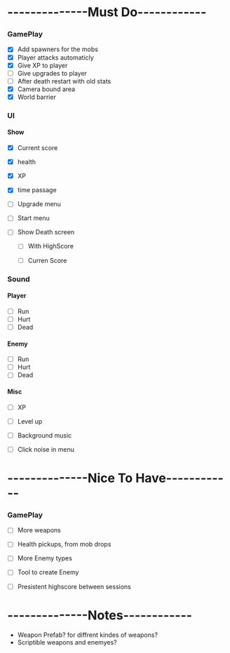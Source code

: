 # --------------Must Do------------

### GamePlay
- [x] Add spawners for the mobs 
- [x] Player attacks automaticly 
- [x] Give XP to player
- [ ] Give upgrades to player
- [ ] After death restart with old stats
- [x] Camera bound area
- [x] World barrier
 
### UI
#### Show 
  - [x] Current score 
  - [x] health 
  - [x] XP  
  - [x] time passage

  - [ ] Upgrade menu
  - [ ] Start menu
  - [ ] Show Death screen
    - [ ] With HighScore
    - [ ] Curren Score



### Sound
#### Player
  - [ ] Run
  - [ ] Hurt
  - [ ] Dead
#### Enemy
  - [ ] Run
  - [ ] Hurt
  - [ ] Dead
#### Misc
  - [ ] XP
  - [ ] Level up
  - [ ] Background music
  - [ ] Click noise in menu


# --------------Nice To Have------------

### GamePlay
- [ ] More weapons
- [ ] Health pickups, from mob drops
- [ ] More Enemy types
- [ ] Tool to create Enemy
- [ ] Presistent highscore between sessions


# --------------Notes------------
- Weapon Prefab? for diffrent kindes of weapons?
- Scriptible weapons and enemyes?

